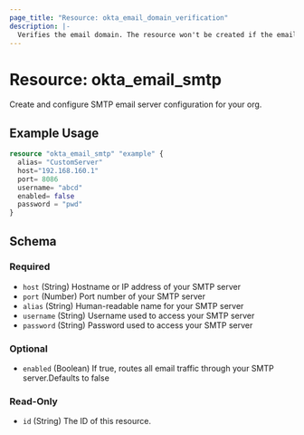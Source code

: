 ```yaml
---
page_title: "Resource: okta_email_domain_verification"
description: |-
  Verifies the email domain. The resource won't be created if the email domain could not be verified.
---
```


# Resource: okta_email_smtp

Create and configure SMTP email server configuration for your org.

## Example Usage

```terraform
resource "okta_email_smtp" "example" {
  alias= "CustomServer"
  host="192.168.160.1"
  port= 8086
  username= "abcd"
  enabled= false
  password = "pwd"
}
```

<!-- schema generated by tfplugindocs -->
## Schema

### Required

- `host` (String) Hostname or IP address of your SMTP server
- `port` (Number) Port number of your SMTP server
- `alias` (String) Human-readable name for your SMTP server
- `username` (String) Username used to access your SMTP server
- `password` (String) Password used to access your SMTP server

### Optional
- `enabled` (Boolean) If true, routes all email traffic through your SMTP server.Defaults to false

### Read-Only

- `id` (String) The ID of this resource.



